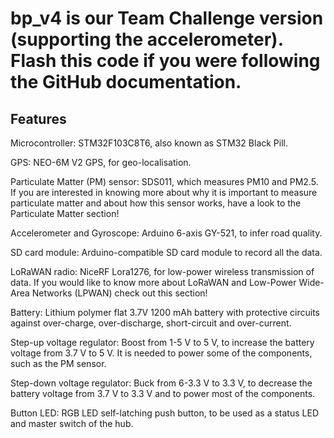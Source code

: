 ﻿# bp_v4 is our Team Challenge version (supporting the accelerometer). Flash this code if you were following the GitHub documentation.

## Features

Microcontroller:
STM32F103C8T6, also known as STM32 Black Pill.

GPS:
NEO-6M V2 GPS, for geo-localisation.

Particulate Matter (PM) sensor:
SDS011, which measures PM10 and PM2.5. If you are interested in knowing more about why it is important to measure particulate matter and about how this sensor works, have a look to the Particulate Matter section!

Accelerometer and Gyroscope:
Arduino 6-axis GY-521, to infer road quality.

SD card module:
Arduino-compatible SD card module to record all the data.

LoRaWAN radio:
NiceRF Lora1276, for low-power wireless transmission of data. If you would like to know more about LoRaWAN and Low-Power Wide-Area Networks (LPWAN) check out this section!

Battery:
Lithium polymer flat 3.7V 1200 mAh battery with protective circuits against over-charge, over-discharge, short-circuit and over-current.

Step-up voltage regulator:
Boost from 1-5 V to 5 V, to increase the battery voltage from 3.7 V to 5 V. It is needed to power some of the components, such as the PM sensor.

Step-down voltage regulator:
Buck from 6-3.3 V to 3.3 V, to decrease the battery voltage from 3.7 V to 3.3 V and to power most of the components.

Button LED:
RGB LED self-latching push button, to be used as a status LED and master switch of the hub.